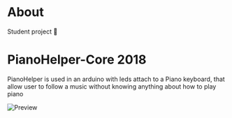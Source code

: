 # About

Student project 🏫

# PianoHelper-Core 2018

PianoHelper is used in an arduino with leds attach to a Piano keyboard, that allow user to follow a music without knowing anything about how to play piano


![Preview](https://i.ibb.co/tCDzY6W/Capture-d-e-cran-2024-01-23-a-22-55-57.png)
